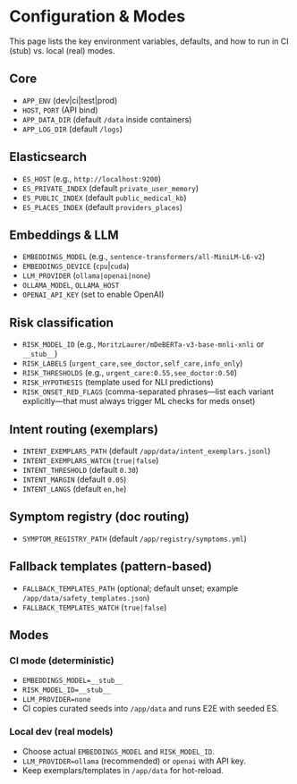 # Configuration & Modes

This page lists the key environment variables, defaults, and how to run in CI (stub) vs. local (real) modes.

## Core

- `APP_ENV` (dev|ci|test|prod)
- `HOST`, `PORT` (API bind)
- `APP_DATA_DIR` (default `/data` inside containers)
- `APP_LOG_DIR` (default `/logs`)

## Elasticsearch

- `ES_HOST` (e.g., `http://localhost:9200`)
- `ES_PRIVATE_INDEX` (default `private_user_memory`)
- `ES_PUBLIC_INDEX` (default `public_medical_kb`)
- `ES_PLACES_INDEX` (default `providers_places`)

## Embeddings & LLM

- `EMBEDDINGS_MODEL` (e.g., `sentence-transformers/all-MiniLM-L6-v2`)
- `EMBEDDINGS_DEVICE` (`cpu`|`cuda`)
- `LLM_PROVIDER` (`ollama|openai|none`)
- `OLLAMA_MODEL`, `OLLAMA_HOST`
- `OPENAI_API_KEY` (set to enable OpenAI)

## Risk classification

- `RISK_MODEL_ID` (e.g., `MoritzLaurer/mDeBERTa-v3-base-mnli-xnli` or `__stub__`)
- `RISK_LABELS` (`urgent_care,see_doctor,self_care,info_only`)
- `RISK_THRESHOLDS` (e.g., `urgent_care:0.55,see_doctor:0.50`)
- `RISK_HYPOTHESIS` (template used for NLI predictions)
- `RISK_ONSET_RED_FLAGS` (comma-separated phrases—list each variant explicitly—that must always trigger ML checks for meds onset)

## Intent routing (exemplars)

- `INTENT_EXEMPLARS_PATH` (default `/app/data/intent_exemplars.jsonl`)
- `INTENT_EXEMPLARS_WATCH` (`true|false`)
- `INTENT_THRESHOLD` (default `0.30`)
- `INTENT_MARGIN` (default `0.05`)
- `INTENT_LANGS` (default `en,he`)

## Symptom registry (doc routing)

- `SYMPTOM_REGISTRY_PATH` (default `/app/registry/symptoms.yml`)

## Fallback templates (pattern-based)

- `FALLBACK_TEMPLATES_PATH` (optional; default unset; example `/app/data/safety_templates.json`)
- `FALLBACK_TEMPLATES_WATCH` (`true|false`)

## Modes

### CI mode (deterministic)

- `EMBEDDINGS_MODEL=__stub__`
- `RISK_MODEL_ID=__stub__`
- `LLM_PROVIDER=none`
- CI copies curated seeds into `/app/data` and runs E2E with seeded ES.

### Local dev (real models)

- Choose actual `EMBEDDINGS_MODEL` and `RISK_MODEL_ID`.
- `LLM_PROVIDER=ollama` (recommended) or `openai` with API key.
- Keep exemplars/templates in `/app/data` for hot-reload.
